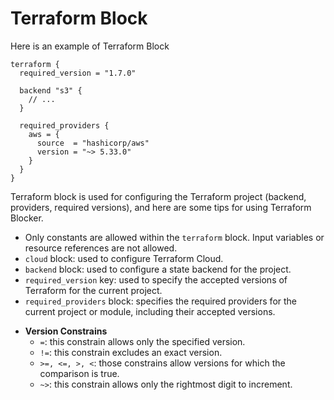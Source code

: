 # Terraform Block

Here is an example of Terraform Block

```hcl
terraform {
  required_version = "1.7.0"

  backend "s3" {
    // ... 
  }

  required_providers {
    aws = {
      source  = "hashicorp/aws"
      version = "~> 5.33.0"
    }
  }
}
```

Terraform block is used for configuring the Terraform project (backend, providers, required versions), and here are some
tips for using Terraform Blocker. 

* Only constants are allowed within the `terraform` block. Input variables or resource references are not allowed. 
* `cloud` block: used to configure Terraform Cloud. 
* `backend` block: used to configure a state backend for the project.  
* `required_version` key: used to specify the accepted versions of Terraform for the current project.
* `required_providers` block: specifies the required providers for the current project or module, including their accepted versions.

- **Version Constrains**
  * `=`: this constrain allows only the specified version. 
  * `!=`: this constrain excludes an exact version.  
  * `>=, <=, >, <`: those constrains allow versions for which the comparison is true.  
  * `~>`: this constrain allows only the rightmost digit to increment. 
